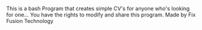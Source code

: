 This is a bash Program that creates simple CV's for anyone who's looking for one...
You have the rights to modify and share this program.
Made by Fix Fusion Technology
